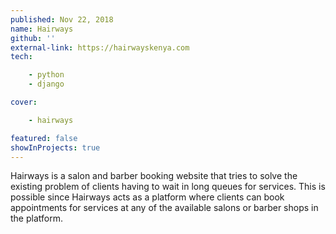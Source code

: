 ```yaml
---
published: Nov 22, 2018
name: Hairways
github: ''
external-link: https://hairwayskenya.com
tech: 

    - python
    - django

cover:

    - hairways

featured: false
showInProjects: true
---
```


Hairways is a salon and barber booking website that tries to solve the existing problem of clients having to wait in long queues for services. This is possible since Hairways acts as a platform where clients can book appointments for services at any of the available salons or barber shops in the platform.

